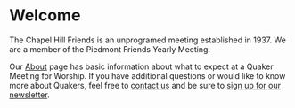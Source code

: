 # Welcome
The Chapel Hill Friends is an unprogramed meeting established in 1937. We are a member of the Piedmont Friends Yearly Meeting. 

Our [About](/about) page has basic information about what to expect at a Quaker Meeting for Worship. If you have additional questions or would like to know more about Quakers, feel free to [contact us](/contact.html) and be sure to <!-- this link tag is for the form popover, so it's formatted with html--> <a href="#" id="newsPop" data-toggle="popover" data-placement="top">sign up for our newsletter</a>.